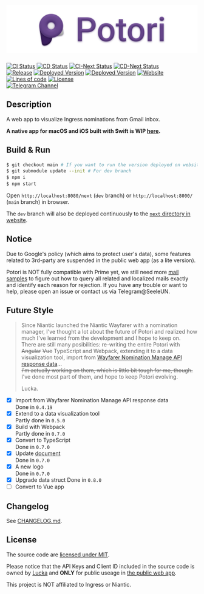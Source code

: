 # ![](./public/assets/title.png)
[![CI Status](https://img.shields.io/github/workflow/status/lucka-me/potori/CI?label=CI&logo=github-actions&logoColor=white)](https://github.com/lucka-me/potori/actions/workflows/ci.yml "CI Workflow")
[![CD Status](https://img.shields.io/github/workflow/status/lucka-me/potori/CD?label=CD&logo=github-actions&logoColor=white)](https://github.com/lucka-me/potori/actions/workflows/cd.yml "CD Workflow")
[![CI-Next Status](https://img.shields.io/github/workflow/status/lucka-me/potori/CI-Next?label=CI-Next&logo=github-actions&logoColor=white)](https://github.com/lucka-me/potori/actions/workflows/ci-next.yml "CI-Next Workflow")
[![CD-Next Status](https://img.shields.io/github/workflow/status/lucka-me/potori/CD-Next?label=CD-Next&logo=github-actions&logoColor=white)](https://github.com/lucka-me/potori/actions/workflows/cd-next.yml "CD-Next Workflow")  
[![Release](https://img.shields.io/github/v/release/lucka-me/potori)](https://github.com/lucka-me/potori/releases/latest "Last release")
[![Deployed Version](https://img.shields.io/github/package-json/v/lucka-me/potori/main?label=deployed)](https://github.com/lucka-me/potori/tree/main "Main Branch")
[![Deployed Version](https://img.shields.io/github/package-json/v/lucka-me/potori/dev?label=next)](https://github.com/lucka-me/potori/tree/dev "Dev Branch")
[![Website](https://img.shields.io/website?url=https%3A%2F%2Fpotori.lucka.moe)](https://potori.lucka.moe "Website")  
[![Lines of code](https://img.shields.io/tokei/lines/github/lucka-me/potori)](https://github.com/lucka-me/potori "Repository")
[![License](https://img.shields.io/github/license/lucka-me/potori)](./LICENSE "License")  
[![Telegram Channel](https://img.shields.io/badge/telegram-channel-37aee2?logo=telegram)](https://t.me/potori "Telegram Channel")

## Description

A web app to visualize Ingress nominations from Gmail inbox.

**A native app for macOS and iOS built with Swift is WIP [here](https://github.com/lucka-me/potori-swift).**

## Build & Run
```sh
$ git checkout main # If you want to run the version deployed on website
$ git submodule update --init # For dev branch
$ npm i
$ npm start
```

Open `http://localhost:8080/next` (`dev` branch) or `http://localhost:8000/` (`main` branch) in browser.

The `dev` branch will also be deployed continuously to the [`next` directory in website](https://potori.lucka.moe/next).

## Notice
Due to Google's policy (which aims to protect user's data), some features related to 3rd-party are suspended in the public web app (as a lite version).

Potori is NOT fully compatible with Prime yet, we still need more [mail samples](https://github.com/lucka-me/potori-umi/tree/main/samples) to figure out how to query all related and localized mails exactly and identify each reason for rejection. If you have any trouble or want to help, please open an issue or contact us via Telegram@SeeleUN.

## Future Style
> Since Niantic launched the Niantic Wayfarer with a nomination manager, I've thought a lot about the future of Potori and realized how much I've learned from the development and I hope to keep on.  
> There are still many posibilities: re-writing the entire Potori with ~~Angular~~ ~~Vue~~ TypeScript and Webpack, extending it to a data visualization tool, import from [Wayfarer Nomination Manage API response data](https://wayfarer.nianticlabs.com/api/v1/vault/manage)...  
> ~~I'm actually working on them, which is little bit tough for me, though.~~ I've done most part of them, and hope to keep Potori evolving.
> 
> Lucka.

- [x] Import from Wayfarer Nomination Manage API response data  
  Done in `0.4.19`
- [x] Extend to a data visualization tool  
  Partly done in `0.5.0`
- [x] Build with Webpack  
  Partly done in `0.7.0`
- [x] Convert to TypeScript  
  Done in `0.7.0`
- [x] Update [document](./docs)  
  Done in `0.7.0`
- [x] A new logo  
  Done in `0.7.0`
- [x] Upgrade data struct
  Done in `0.8.0`
- [ ] Convert to Vue app

## Changelog
See [CHANGELOG.md](./CHANGELOG.md).

## License
The source code are [licensed under MIT](./LICENSE).

Please notice that the API Keys and Client ID included in the source code is owned by [Lucka](https://github.com/lucka-me) and **ONLY** for public useage in [the public web app](https://potori.lucka.moe).

This project is NOT affiliated to Ingress or Niantic.